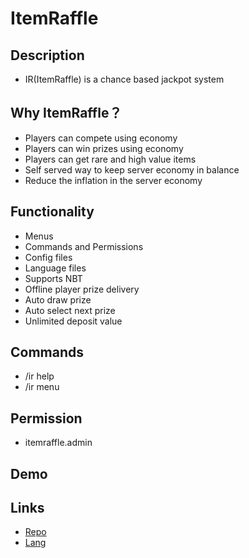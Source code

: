 # ItemRaffle

## Description

- IR(ItemRaffle) is a chance based jackpot system

## Why ItemRaffle？

- Players can compete using economy
- Players can win prizes using economy
- Players can get rare and high value items
- Self served way to keep server economy in balance
- Reduce the inflation in the server economy

## Functionality

- Menus
- Commands and Permissions
- Config files
- Language files
- Supports NBT
- Offline player prize delivery
- Auto draw prize
- Auto select next prize
- Unlimited deposit value

## Commands

- /ir help
- /ir menu

## Permission

- itemraffle.admin

## Demo

## Links

- [Repo](https://github.com/weihao/itemraffle)
- [Lang](https://github.com/weihao/itemraffle/blob/main/src/main/resources/lang_en.yml)
